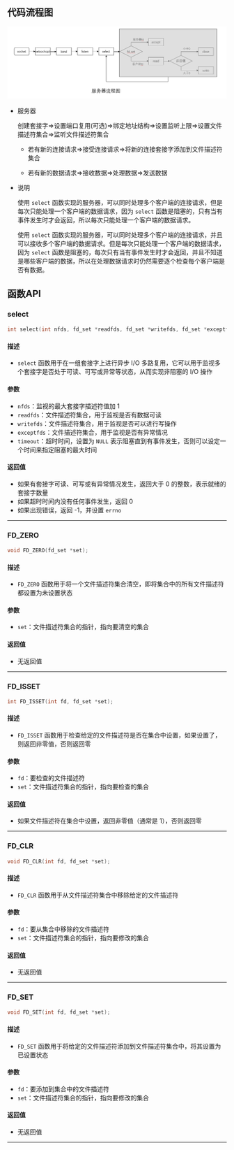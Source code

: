 ## 代码流程图

![image](https://github.com/LuoDLin/NetConnectCPP/blob/main/docs/image/select.png)

- 服务器

    创建套接字=>设置端口复用(可选)=>绑定地址结构=>设置监听上限=>设置文件描述符集合=>监听文件描述符集合


    - 若有新的连接请求=>接受连接请求=>将新的连接套接字添加到文件描述符集合


    - 若有新的数据请求=>接收数据=>处理数据=>发送数据


- 说明

    使用 `select` 函数实现的服务器，可以同时处理多个客户端的连接请求，但是每次只能处理一个客户端的数据请求，因为 `select` 函数是阻塞的，只有当有事件发生时才会返回，所以每次只能处理一个客户端的数据请求。

    使用 `select` 函数实现的服务器，可以同时处理多个客户端的连接请求，并且可以接收多个客户端的数据请求。但是每次只能处理一个客户端的数据请求，因为 `select` 函数是阻塞的，每次只有当有事件发生时才会返回，并且不知道是哪些客户端的数据，所以在处理数据请求时仍然需要逐个检查每个客户端是否有数据。


## 函数API

### select

```c
int select(int nfds, fd_set *readfds, fd_set *writefds, fd_set *exceptfds, struct timeval *timeout);
```

#### 描述

- `select` 函数用于在一组套接字上进行异步 I/O 多路复用，它可以用于监视多个套接字是否处于可读、可写或异常等状态，从而实现非阻塞的 I/O 操作

#### 参数

- `nfds`：监视的最大套接字描述符值加 1
- `readfds`：文件描述符集合，用于监视是否有数据可读
- `writefds`：文件描述符集合，用于监视是否可以进行写操作
- `exceptfds`：文件描述符集合，用于监视是否有异常情况
- `timeout`：超时时间，设置为 `NULL` 表示阻塞直到有事件发生，否则可以设定一个时间来指定阻塞的最大时间

#### 返回值

- 如果有套接字可读、可写或有异常情况发生，返回大于 0 的整数，表示就绪的套接字数量
- 如果超时时间内没有任何事件发生，返回 0
- 如果出现错误，返回 -1，并设置 `errno`

---

### FD_ZERO

```c
void FD_ZERO(fd_set *set);
```

#### 描述

- `FD_ZERO` 函数用于将一个文件描述符集合清空，即将集合中的所有文件描述符都设置为未设置状态

#### 参数

- `set`：文件描述符集合的指针，指向要清空的集合

#### 返回值

- 无返回值

---

### FD_ISSET

```c
int FD_ISSET(int fd, fd_set *set);
```

#### 描述

- `FD_ISSET` 函数用于检查给定的文件描述符是否在集合中设置，如果设置了，则返回非零值，否则返回零

#### 参数

- `fd`：要检查的文件描述符
- `set`：文件描述符集合的指针，指向要检查的集合

#### 返回值

- 如果文件描述符在集合中设置，返回非零值（通常是 1），否则返回零

---

### FD_CLR

```c
void FD_CLR(int fd, fd_set *set);
```

#### 描述

- `FD_CLR` 函数用于从文件描述符集合中移除给定的文件描述符

#### 参数

- `fd`：要从集合中移除的文件描述符
- `set`：文件描述符集合的指针，指向要修改的集合

#### 返回值

- 无返回值

----

### FD_SET

```c
void FD_SET(int fd, fd_set *set);
```

#### 描述

- `FD_SET` 函数用于将给定的文件描述符添加到文件描述符集合中，将其设置为已设置状态

#### 参数

- `fd`：要添加到集合中的文件描述符
- `set`：文件描述符集合的指针，指向要修改的集合

#### 返回值

- 无返回值

---

